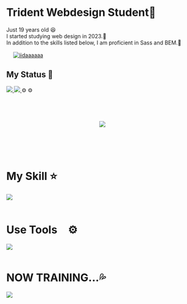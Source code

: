# Trident Webdesign Student🏫　
<p>
Just 19 years old 😆 <br>
I started studying web design in 2023.📖<br>
In addition to the skills listed below, I am proficient in Sass and BEM.💪</p> 　

  <a href="https://github.com/iidaaaaaa/iidaaaaaa/">
    <img src="https://komarev.com/ghpvc/?username=iidaaaaaa" alt="iidaaaaaa"  /> 
  </a><!-- --------------------------------- :) ---------------------------------- -->

##  My Status  🔰
<a href="https://github.com/iidaaaaaa/github-readme-stats">
  <img src="https://github-readme-stats.vercel.app/api?username=iidaaaaaa&count_private=true&theme=ambient_gradient" />
</a>
<a href="https://github.com/iidaaaaaa/github-readme-stats">
  <img src="https://github-readme-stats.vercel.app/api/top-langs/?username=iidaaaaaa&layout⭐️=compact&theme=ambient_gradient" />
</a>⚙️
⚙️
<br><br><br>

<div align="center">
    <h1>
        <img src="https://user-images.githubusercontent.com/74038190/225813708-98b745f2-7d22-48cf-9150-083f1b00d6c9.gif">
    </h1>
  </div>
<br><br><br>

# My Skill ⭐️

<img src="https://skillicons.dev/icons?i=html,css,js,firebase,git,nodejs,wordpress" /> <br /><br />

# Use Tools　⚙️

<img src="https://skillicons.dev/icons?i=figma,codepen,ai,ps,vscode" /> <br /><br />
# NOW TRAINING...💦

<img src="https://skillicons.dev/icons?i=react,nuxt,next,vue,jquery,php,ts" /> <br /><br />


